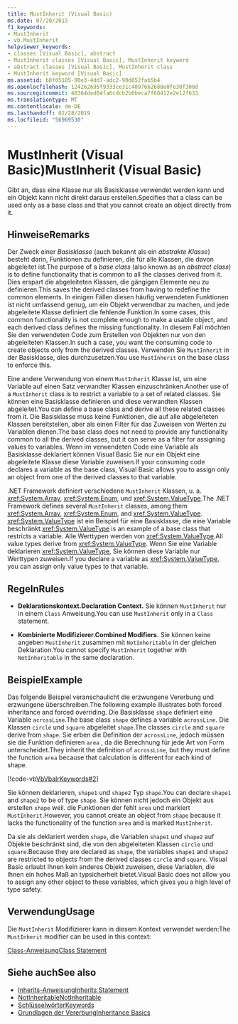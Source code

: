 ```yaml
---
title: MustInherit (Visual Basic)
ms.date: 07/20/2015
f1_keywords:
- MustInherit
- vb.MustInherit
helpviewer_keywords:
- classes [Visual Basic], abstract
- MustInherit classes [Visual Basic], MustInherit keyword
- abstract classes [Visual Basic], MustInherit class
- MustInherit keyword [Visual Basic]
ms.assetid: b8f05185-90e3-4dd7-adc2-90d852fab5b4
ms.openlocfilehash: 124262695f9333ce31c4097662688e0fe30f300d
ms.sourcegitcommit: 40364ded04fa6cdcb2b6beca7f68412e2e12f633
ms.translationtype: MT
ms.contentlocale: de-DE
ms.lasthandoff: 02/28/2019
ms.locfileid: "56969530"
---
```

# <a name="mustinherit-visual-basic"></a><span data-ttu-id="590e9-102">MustInherit (Visual Basic)</span><span class="sxs-lookup"><span data-stu-id="590e9-102">MustInherit (Visual Basic)</span></span>
<span data-ttu-id="590e9-103">Gibt an, dass eine Klasse nur als Basisklasse verwendet werden kann und ein Objekt kann nicht direkt daraus erstellen.</span><span class="sxs-lookup"><span data-stu-id="590e9-103">Specifies that a class can be used only as a base class and that you cannot create an object directly from it.</span></span>  
  
## <a name="remarks"></a><span data-ttu-id="590e9-104">Hinweise</span><span class="sxs-lookup"><span data-stu-id="590e9-104">Remarks</span></span>  
 <span data-ttu-id="590e9-105">Der Zweck einer *Basisklasse* (auch bekannt als ein *abstrakte Klasse*) besteht darin, Funktionen zu definieren, die für alle Klassen, die davon abgeleitet ist.</span><span class="sxs-lookup"><span data-stu-id="590e9-105">The purpose of a *base class* (also known as an *abstract class*) is to define functionality that is common to all the classes derived from it.</span></span> <span data-ttu-id="590e9-106">Dies erspart die abgeleiteten Klassen, die gängigen Elemente neu zu definieren.</span><span class="sxs-lookup"><span data-stu-id="590e9-106">This saves the derived classes from having to redefine the common elements.</span></span> <span data-ttu-id="590e9-107">In einigen Fällen diesen häufig verwendeten Funktionen ist nicht umfassend genug, um ein Objekt verwendbar zu machen, und jede abgeleitete Klasse definiert die fehlende Funktion.</span><span class="sxs-lookup"><span data-stu-id="590e9-107">In some cases, this common functionality is not complete enough to make a usable object, and each derived class defines the missing functionality.</span></span> <span data-ttu-id="590e9-108">In diesem Fall möchten Sie den verwendeten Code zum Erstellen von Objekten nur von den abgeleiteten Klassen.</span><span class="sxs-lookup"><span data-stu-id="590e9-108">In such a case, you want the consuming code to create objects only from the derived classes.</span></span> <span data-ttu-id="590e9-109">Verwenden Sie `MustInherit` in der Basisklasse, dies durchzusetzen.</span><span class="sxs-lookup"><span data-stu-id="590e9-109">You use `MustInherit` on the base class to enforce this.</span></span>  
  
 <span data-ttu-id="590e9-110">Eine andere Verwendung von einem `MustInherit` Klasse ist, um eine Variable auf einen Satz verwandter Klassen einzuschränken.</span><span class="sxs-lookup"><span data-stu-id="590e9-110">Another use of a `MustInherit` class is to restrict a variable to a set of related classes.</span></span> <span data-ttu-id="590e9-111">Sie können eine Basisklasse definieren und diese verwandten Klassen abgeleitet.</span><span class="sxs-lookup"><span data-stu-id="590e9-111">You can define a base class and derive all these related classes from it.</span></span> <span data-ttu-id="590e9-112">Die Basisklasse muss keine Funktionen, die auf alle abgeleiteten Klassen bereitstellen, aber als einen Filter für das Zuweisen von Werten zu Variablen dienen.</span><span class="sxs-lookup"><span data-stu-id="590e9-112">The base class does not need to provide any functionality common to all the derived classes, but it can serve as a filter for assigning values to variables.</span></span> <span data-ttu-id="590e9-113">Wenn im verwendeten Code eine Variable als Basisklasse deklariert können Visual Basic Sie nur ein Objekt eine abgeleitete Klasse diese Variable zuweisen.</span><span class="sxs-lookup"><span data-stu-id="590e9-113">If your consuming code declares a variable as the base class, Visual Basic allows you to assign only an object from one of the derived classes to that variable.</span></span>  
  
 <span data-ttu-id="590e9-114">.NET Framework definiert verschiedene `MustInherit` Klassen, u. a. <xref:System.Array>, <xref:System.Enum>, und <xref:System.ValueType>.</span><span class="sxs-lookup"><span data-stu-id="590e9-114">The .NET Framework defines several `MustInherit` classes, among them <xref:System.Array>, <xref:System.Enum>, and <xref:System.ValueType>.</span></span> <span data-ttu-id="590e9-115"><xref:System.ValueType> ist ein Beispiel für eine Basisklasse, die eine Variable beschränkt.</span><span class="sxs-lookup"><span data-stu-id="590e9-115"><xref:System.ValueType> is an example of a base class that restricts a variable.</span></span> <span data-ttu-id="590e9-116">Alle Werttypen werden von <xref:System.ValueType>.</span><span class="sxs-lookup"><span data-stu-id="590e9-116">All value types derive from <xref:System.ValueType>.</span></span> <span data-ttu-id="590e9-117">Wenn Sie eine Variable deklarieren <xref:System.ValueType>, Sie können diese Variable nur Werttypen zuweisen.</span><span class="sxs-lookup"><span data-stu-id="590e9-117">If you declare a variable as <xref:System.ValueType>, you can assign only value types to that variable.</span></span>  
  
## <a name="rules"></a><span data-ttu-id="590e9-118">Regeln</span><span class="sxs-lookup"><span data-stu-id="590e9-118">Rules</span></span>  
  
-   <span data-ttu-id="590e9-119">**Deklarationskontext.**</span><span class="sxs-lookup"><span data-stu-id="590e9-119">**Declaration Context.**</span></span> <span data-ttu-id="590e9-120">Sie können `MustInherit` nur in einem `Class` Anweisung.</span><span class="sxs-lookup"><span data-stu-id="590e9-120">You can use `MustInherit` only in a `Class` statement.</span></span>  
  
-   <span data-ttu-id="590e9-121">**Kombinierte Modifizierer.**</span><span class="sxs-lookup"><span data-stu-id="590e9-121">**Combined Modifiers.**</span></span> <span data-ttu-id="590e9-122">Sie können keine angeben `MustInherit` zusammen mit `NotInheritable` in der gleichen Deklaration.</span><span class="sxs-lookup"><span data-stu-id="590e9-122">You cannot specify `MustInherit` together with `NotInheritable` in the same declaration.</span></span>  
  
## <a name="example"></a><span data-ttu-id="590e9-123">Beispiel</span><span class="sxs-lookup"><span data-stu-id="590e9-123">Example</span></span>  
 <span data-ttu-id="590e9-124">Das folgende Beispiel veranschaulicht die erzwungene Vererbung und erzwungene überschreiben.</span><span class="sxs-lookup"><span data-stu-id="590e9-124">The following example illustrates both forced inheritance and forced overriding.</span></span> <span data-ttu-id="590e9-125">Die Basisklasse `shape` definiert eine Variable `acrossLine`.</span><span class="sxs-lookup"><span data-stu-id="590e9-125">The base class `shape` defines a variable `acrossLine`.</span></span> <span data-ttu-id="590e9-126">Die Klassen `circle` und `square` abgeleitet `shape`.</span><span class="sxs-lookup"><span data-stu-id="590e9-126">The classes `circle` and `square` derive from `shape`.</span></span> <span data-ttu-id="590e9-127">Sie erben die Definition der `acrossLine`, jedoch müssen sie die Funktion definieren `area` , da die Berechnung für jede Art von Form unterscheidet.</span><span class="sxs-lookup"><span data-stu-id="590e9-127">They inherit the definition of `acrossLine`, but they must define the function `area` because that calculation is different for each kind of shape.</span></span>  
  
 [!code-vb[VbVbalrKeywords#2](~/samples/snippets/visualbasic/VS_Snippets_VBCSharp/VbVbalrKeywords/VB/Class1.vb#2)]  
  
 <span data-ttu-id="590e9-128">Sie können deklarieren, `shape1` und `shape2` Typ `shape`.</span><span class="sxs-lookup"><span data-stu-id="590e9-128">You can declare `shape1` and `shape2` to be of type `shape`.</span></span> <span data-ttu-id="590e9-129">Sie können nicht jedoch ein Objekt aus erstellen `shape` weil. die Funktionen der fehlt `area` und markiert `MustInherit`.</span><span class="sxs-lookup"><span data-stu-id="590e9-129">However, you cannot create an object from `shape` because it lacks the functionality of the function `area` and is marked `MustInherit`.</span></span>  
  
 <span data-ttu-id="590e9-130">Da sie als deklariert werden `shape`, die Variablen `shape1` und `shape2` auf Objekte beschränkt sind, die von den abgeleiteten Klassen `circle` und `square`.</span><span class="sxs-lookup"><span data-stu-id="590e9-130">Because they are declared as `shape`, the variables `shape1` and `shape2` are restricted to objects from the derived classes `circle` and `square`.</span></span> <span data-ttu-id="590e9-131">Visual Basic erlaubt Ihnen kein anderes Objekt zuweisen, diese Variablen, die Ihnen ein hohes Maß an typsicherheit bietet.</span><span class="sxs-lookup"><span data-stu-id="590e9-131">Visual Basic does not allow you to assign any other object to these variables, which gives you a high level of type safety.</span></span>  
  
## <a name="usage"></a><span data-ttu-id="590e9-132">Verwendung</span><span class="sxs-lookup"><span data-stu-id="590e9-132">Usage</span></span>  
 <span data-ttu-id="590e9-133">Die `MustInherit` Modifizierer kann in diesem Kontext verwendet werden:</span><span class="sxs-lookup"><span data-stu-id="590e9-133">The `MustInherit` modifier can be used in this context:</span></span>  
  
 [<span data-ttu-id="590e9-134">Class-Anweisung</span><span class="sxs-lookup"><span data-stu-id="590e9-134">Class Statement</span></span>](../../../visual-basic/language-reference/statements/class-statement.md)  
  
## <a name="see-also"></a><span data-ttu-id="590e9-135">Siehe auch</span><span class="sxs-lookup"><span data-stu-id="590e9-135">See also</span></span>
- [<span data-ttu-id="590e9-136">Inherits-Anweisung</span><span class="sxs-lookup"><span data-stu-id="590e9-136">Inherits Statement</span></span>](../../../visual-basic/language-reference/statements/inherits-statement.md)
- [<span data-ttu-id="590e9-137">NotInheritable</span><span class="sxs-lookup"><span data-stu-id="590e9-137">NotInheritable</span></span>](../../../visual-basic/language-reference/modifiers/notinheritable.md)
- [<span data-ttu-id="590e9-138">Schlüsselwörter</span><span class="sxs-lookup"><span data-stu-id="590e9-138">Keywords</span></span>](../../../visual-basic/language-reference/keywords/index.md)
- [<span data-ttu-id="590e9-139">Grundlagen der Vererbung</span><span class="sxs-lookup"><span data-stu-id="590e9-139">Inheritance Basics</span></span>](../../../visual-basic/programming-guide/language-features/objects-and-classes/inheritance-basics.md)
